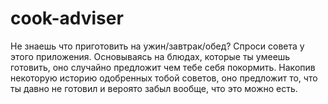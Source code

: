 # cook-adviser
Не знаешь что приготовить на ужин/завтрак/обед? Спроси совета у этого приложения.
Основываясь на блюдах, которые ты умеешь готовить, оно случайно предложит чем тебе себя покормить.
Накопив некоторую историю одобренных тобой советов, оно предложит то, что ты давно не готовил и вероято забыл вообще, что это можно есть.

